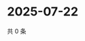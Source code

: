 # 2025-07-22

共 0 条

<!-- BEGIN ZHIHUVIDEO -->
<!-- 最后更新时间 Tue Jul 22 2025 16:18:01 GMT+0800 (China Standard Time) -->

<!-- END ZHIHUVIDEO -->
